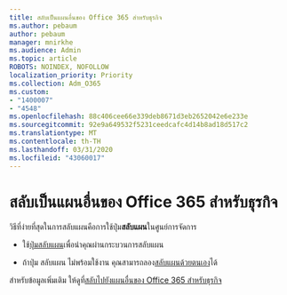```yaml
---
title: สลับเป็นแผนอื่นของ Office 365 สำหรับธุรกิจ
ms.author: pebaum
author: pebaum
manager: mnirkhe
ms.audience: Admin
ms.topic: article
ROBOTS: NOINDEX, NOFOLLOW
localization_priority: Priority
ms.collection: Adm_O365
ms.custom:
- "1400007"
- "4548"
ms.openlocfilehash: 88c406cee66e339deb8671d3eb2652042e6e233e
ms.sourcegitcommit: 92e9a649532f5231ceedcafc4d14b8ad18d517c2
ms.translationtype: MT
ms.contentlocale: th-TH
ms.lasthandoff: 03/31/2020
ms.locfileid: "43060017"
---
```

# <a name="switch-to-a-different-office-365-for-business-plan"></a>สลับเป็นแผนอื่นของ Office 365 สำหรับธุรกิจ

วิธีที่ง่ายที่สุดในการสลับแผนคือการใช้ปุ่ม**สลับแผน**ในศูนย์การจัดการ

- ใช้[ปุ่มสลับแผน](https://docs.microsoft.com/microsoft-365/commerce/subscriptions/switch-to-a-different-plan?view=o365-worldwide#use-the-switch-plans-button)เพื่อนําคุณผ่านกระบวนการสลับแผน 

- ถ้าปุ่ม สลับแผน ไม่พร้อมใช้งาน คุณสามารถลอง[สลับแผนด้วยตนเอง](https://docs.microsoft.com/microsoft-365/commerce/subscriptions/switch-to-a-different-plan?view=o365-worldwide#the-switch-plans-button-isnt-there)ได้ 

สําหรับข้อมูลเพิ่มเติม ให้ดูที่[สลับไปยังแผนอื่นของ Office 365 สําหรับธุรกิจ](https://docs.microsoft.com/microsoft-365/commerce/subscriptions/switch-to-a-different-plan?view=o365-worldwide)
